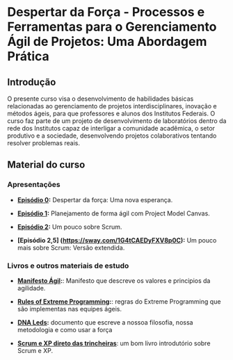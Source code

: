 # Despertar da Força - Processos e Ferramentas para o Gerenciamento Ágil de Projetos: Uma Abordagem Prática 

## Introdução

O presente curso visa o desenvolvimento de habilidades básicas relacionadas ao gerenciamento de projetos interdisciplinares, inovação e métodos ágeis, para que professores e alunos dos Institutos Federais. O curso faz parte de um projeto de desenvolvimento de laboratórios dentro da rede dos Institutos capaz de interligar a comunidade acadêmica, o setor produtivo e a sociedade, desenvolvendo projetos colaborativos tentando resolver problemas reais. 

## Material do curso

### Apresentações 

* **[Episódio 0](https://sway.com/3QySEm3p923W7tOj):** Despertar da força: Uma nova esperança.

* **[Episódio 1](https://sway.com/pKTJmQCw93OXs6NS):** Planejamento de forma ágil com Project Model Canvas.

* **[Episódio 2](https://sway.com/1G4tCAEDyFXV8p0C):** Um pouco sobre Scrum.

* **[Episódio 2,5] (https://sway.com/1G4tCAEDyFXV8p0C):** Um pouco mais sobre Scrum: Versão extendida.


### Livros e outros materiais de estudo

* **[Manifesto Ágil](http://manifestoagil.com.br/):**: Manifesto que descreve os valores e principios da agilidade.

* **[Rules of Extreme Programming](http://www.extremeprogramming.org/rules.html):**: regras do Extreme Programming que são implementas nas equipes ágeis. 

* **[DNA Leds](https://www.gitbook.com/book/leds/dna-leds/details):** documento que escreve a nossoa filosofia, nossa metodologia e como usar a força

* **[Scrum e XP direto das trincheiras](https://www.infoq.com/br/minibooks/scrum-xp-from-the-trenches)**: um bom livro introdutório sobre Scrum e XP. 
